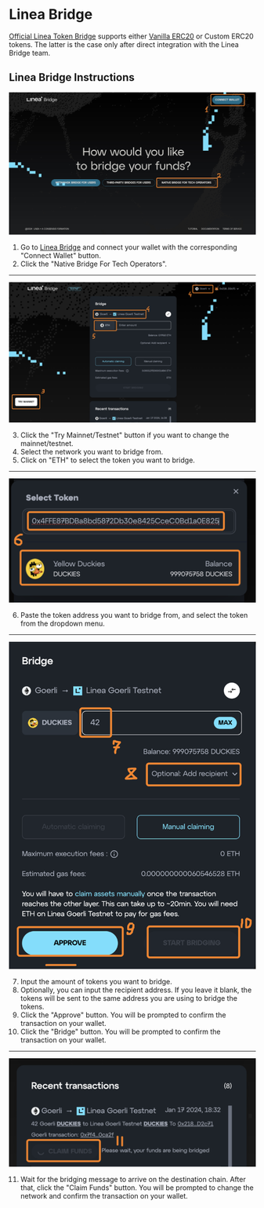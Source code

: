 # Linea Bridge

[Official Linea Token Bridge](https://bridge.linea.build/) supports either [Vanilla ERC20](https://github.com/Consensys/linea-contracts/blob/3cf85529fd4539eb06ba998030c37e47f98c528a/contracts/tokenBridge/BridgedToken.sol) or Custom ERC20 tokens. The latter is the case only after direct integration with the Linea Bridge team.

## Linea Bridge Instructions

![Linea Bridge Steps 1 and 2](./media/linea-bridge-1.jpeg)

1. Go to [Linea Bridge](https://bridge.linea.build/) and connect your wallet with the corresponding "Connect Wallet" button.
2. Click the "Native Bridge For Tech Operators".

---

![Linea Bridge Steps 3 to 5](./media/linea-bridge-2.jpeg)

3. Click the "Try Mainnet/Testnet" button if you want to change the mainnet/testnet.
4. Select the network you want to bridge from.
5. Click on "ETH" to select the token you want to bridge.

---

![Linea Bridge Step 6](./media/linea-bridge-3.jpeg)

6. Paste the token address you want to bridge from, and select the token from the dropdown menu.

---

![Linea Bridge Steps 7 to 10](./media/linea-bridge-4.jpeg)

7. Input the amount of tokens you want to bridge.
8. Optionally, you can input the recipient address. If you leave it blank, the tokens will be sent to the same address you are using to bridge the tokens.
9. Click the "Approve" button. You will be prompted to confirm the transaction on your wallet.
10. Click the "Bridge" button. You will be prompted to confirm the transaction on your wallet.

---

![Linea Bridge Step 11](./media/linea-bridge-5.jpeg)

11. Wait for the bridging message to arrive on the destination chain. After that, click the "Claim Funds" button. You will be prompted to change the network and confirm the transaction on your wallet.
